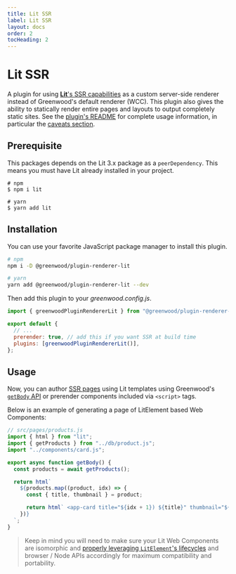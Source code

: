 ```yaml
---
title: Lit SSR
label: Lit SSR
layout: docs
order: 2
tocHeading: 2
---
```


# Lit SSR

A plugin for using [**Lit**'s SSR capabilities](https://github.com/lit/lit/tree/main/packages/labs/ssr) as a custom server-side renderer instead of Greenwood's default renderer (WCC). This plugin also gives the ability to statically render entire pages and layouts to output completely static sites. See the [plugin's README](https://github.com/ProjectEvergreen/greenwood/tree/master/packages/plugin-postcss) for complete usage information, in particular the [caveats section](https://github.com/ProjectEvergreen/greenwood/tree/master/packages/plugin-renderer-lit#caveats).

## Prerequisite

This packages depends on the Lit 3.x package as a `peerDependency`. This means you must have Lit already installed in your project.

```shell
# npm
$ npm i lit

# yarn
$ yarn add lit
```

## Installation

You can use your favorite JavaScript package manager to install this plugin.

```bash
# npm
npm i -D @greenwood/plugin-renderer-lit

# yarn
yarn add @greenwood/plugin-renderer-lit --dev
```

Then add this plugin to your _greenwood.config.js_.

```js
import { greenwoodPluginRendererLit } from "@greenwood/plugin-renderer-lit";

export default {
  // ...
  prerender: true, // add this if you want SSR at build time
  plugins: [greenwoodPluginRendererLit()],
};
```

## Usage

Now, you can author [SSR pages](/docs/pages/server-rendering/) using Lit templates using Greenwood's [`getBody` API](https://www.greenwoodjs.io/docs/server-rendering/#usage) or prerender components included via `<script>` tags.

Below is an example of generating a page of LitElement based Web Components:

```js
// src/pages/products.js
import { html } from "lit";
import { getProducts } from "../db/product.js";
import "../components/card.js";

export async function getBody() {
  const products = await getProducts();

  return html`
    ${products.map((product, idx) => {
      const { title, thumbnail } = product;

      return html` <app-card title="${idx + 1}) ${title}" thumbnail="${thumbnail}"></app-card> `;
    })}
  `;
}
```

> Keep in mind you will need to make sure your Lit Web Components are isomorphic and [properly leveraging `LitElement`'s lifecycles](https://github.com/lit/lit/tree/main/packages/labs/ssr#notes-and-limitations) and browser / Node APIs accordingly for maximum compatibility and portability.
